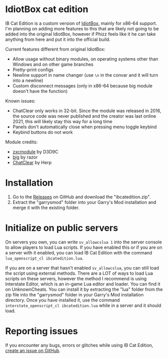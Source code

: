 # IdiotBox cat edition

IB Cat Edition is a custom version of [IdiotBox](https://phizzofficial.wixsite.com/idiotbox4gmod), mainly for x86-64 support. I'm planning on adding more features to this that are likely not going to be added into the original IdiotBox, however if Phizz feels like it he can take anything from here and put it into the official build.

Current features different from original IdiotBox:
* Allow usage without binary modules, on operating systems other than Windows and on other game branches
* Pretty-print configs
* Newline support in name changer (use `\n` in the convar and it will turn into a newline)
* Custom disconnect messages (only in x86-64 because big module doesn't have the function)

Known issues:
* ChatClear only works in 32-bit. Since the module was released in 2016, the source code was never published and the creator was last online 2021, this will likely stay this way for a long time
* Panels don't automatically close when pressing menu toggle keybind
* Keybind buttons do not work

Module credits:
* [zxcmodule](https://github.com/tihomirocrew/zxcmodule) by D3D9C
* [big](https://github.com/6b45/engineprediction) by razor
* [ChatClear](https://www.mpgh.net/forum/showthread.php?t=1168652) by Herp

# Installation

1. Go to the [Releases](https://github.com/aaaasdfghjkllll/ibcatedition/releases) on GitHub and download the "ibcatedition.zip".
2. Extract the "garrysmod" folder into your Garry's Mod installation and merge it with the existing folder.

# Initialize on public servers

On servers you own, you can write `sv_allowcslua 1` into the server console to allow players to load Lua scripts. If you have enabled this or if you are on a server with it enabled, you can load IB Cat Edition with the command `lua_openscript_cl ibcatedition.lua`.

If you are on a server that hasn't enabled `sv_allowcslua`, you can still load the script using external methods. There are a LOT of ways to load Lua scripts on these servers, however the method I recommend is using Interstate Editor, which is an in-game Lua editor and loader. You can find it on UnknownCheats. You can install it by extracting the "lua" folder from the zip file into the "garrysmod" folder in your Garry's Mod installation directory. Once you have installed it, use the command `interstate_openscript_cl ibcatedition.lua` while in a server and it should load.

# Reporting issues

If you encounter any bugs, errors or glitches while using IB Cat Edition, [create an issue on GitHub](https://github.com/aaaasdfghjkllll/ibcatedition/issues/new).